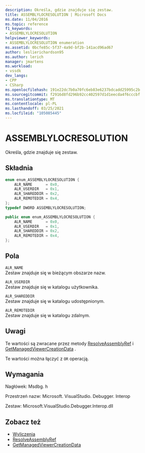 ```yaml
---
description: Określa, gdzie znajduje się zestaw.
title: ASSEMBLYLOCRESOLUTION | Microsoft Docs
ms.date: 11/04/2016
ms.topic: reference
f1_keywords:
- ASSEMBLYLOCRESOLUTION
helpviewer_keywords:
- ASSEMBLYLOCRESOLUTION enumeration
ms.assetid: 0bcfe85c-5f37-4a9d-bf2b-141acd96ad67
author: leslierichardson95
ms.author: lerich
manager: jmartens
ms.workload:
- vssdk
dev_langs:
- CPP
- CSharp
ms.openlocfilehash: 191e22dc7b0a70fc6eb83e6237bdcadd25995c2b
ms.sourcegitcommit: f2916d8fd296b92cc402597d1d1eecda4f6cccbf
ms.translationtype: MT
ms.contentlocale: pl-PL
ms.lasthandoff: 03/25/2021
ms.locfileid: "105085445"
---
```

# <a name="assemblylocresolution"></a>ASSEMBLYLOCRESOLUTION
Określa, gdzie znajduje się zestaw.

## <a name="syntax"></a>Składnia

```cpp
enum enum_ASSEMBLYLOCRESOLUTION {
    ALR_NAME      = 0x0,
    ALR_USERDIR   = 0x1,
    ALR_SHAREDDIR = 0x2,
    ALR_REMOTEDIR = 0x4,
};
typedef DWORD ASSEMBLYLOCRESOLUTION;
```

```csharp
public enum enum_ASSEMBLYLOCRESOLUTION {
    ALR_NAME      = 0x0,
    ALR_USERDIR   = 0x1,
    ALR_SHAREDDIR = 0x2,
    ALR_REMOTEDIR = 0x4,
};
```

## <a name="fields"></a>Pola
`ALR_NAME`\
Zestaw znajduje się w bieżącym obszarze nazw.

`ALR_USERDIR`\
Zestaw znajduje się w katalogu użytkownika.

`ALR_SHAREDDIR`\
Zestaw znajduje się w katalogu udostępnionym.

`ALR_REMOTEDIR`\
Zestaw znajduje się w katalogu zdalnym.

## <a name="remarks"></a>Uwagi
Te wartości są zwracane przez metody [ResolveAssemblyRef](../../../extensibility/debugger/reference/ipropertyproxyeeside-resolveassemblyref.md) i [GetManagedViewerCreationData](../../../extensibility/debugger/reference/ipropertyproxyeeside-getmanagedviewercreationdata.md) .

Te wartości można łączyć z `OR` operacją.

## <a name="requirements"></a>Wymagania
Nagłówek: Msdbg. h

Przestrzeń nazw: Microsoft. VisualStudio. Debugger. Interop

Zestaw: Microsoft.VisualStudio.Debugger.Interop.dll

## <a name="see-also"></a>Zobacz też
- [Wyliczenia](../../../extensibility/debugger/reference/enumerations-visual-studio-debugging.md)
- [ResolveAssemblyRef](../../../extensibility/debugger/reference/ipropertyproxyeeside-resolveassemblyref.md)
- [GetManagedViewerCreationData](../../../extensibility/debugger/reference/ipropertyproxyeeside-getmanagedviewercreationdata.md)
